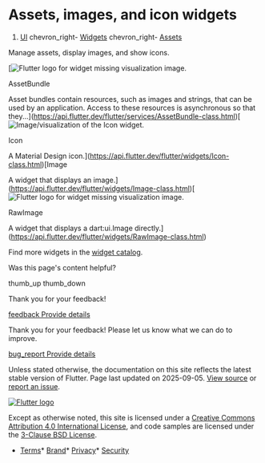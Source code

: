 Assets, images, and icon widgets
================================

1. [UI](/ui) chevron\_right- [Widgets](/ui/widgets) chevron\_right- [Assets](/ui/widgets/assets)

Manage assets, display images, and show icons.

[![Flutter logo for widget missing visualization image.](/assets/images/docs/catalog-widget-placeholder.png)

AssetBundle

Asset bundles contain resources, such as images and strings, that can be used by an application. Access to these resources is asynchronous so that they...](https://api.flutter.dev/flutter/services/AssetBundle-class.html)[![Image/visualization of the Icon widget.](https://flutter.github.io/assets-for-api-docs/assets/widgets/icon.png)

Icon

A Material Design icon.](https://api.flutter.dev/flutter/widgets/Icon-class.html)[Image

A widget that displays an image.](https://api.flutter.dev/flutter/widgets/Image-class.html)[![Flutter logo for widget missing visualization image.](/assets/images/docs/catalog-widget-placeholder.png)

RawImage

A widget that displays a dart:ui.Image directly.](https://api.flutter.dev/flutter/widgets/RawImage-class.html)

Find more widgets in the [widget catalog](/ui/widgets).

Was this page's content helpful?

thumb\_up thumb\_down

Thank you for your feedback!

 [feedback Provide details](https://github.com/flutter/website/issues/new?template=1_page_issue.yml&&page-url=https://docs.flutter.dev/ui/widgets/assets/&page-source=https://github.com/flutter/website/tree/main/src/content/ui/widgets/assets.md)

Thank you for your feedback! Please let us know what we can do to improve.

 [bug\_report Provide details](https://github.com/flutter/website/issues/new?template=1_page_issue.yml&&page-url=https://docs.flutter.dev/ui/widgets/assets/&page-source=https://github.com/flutter/website/tree/main/src/content/ui/widgets/assets.md)

Unless stated otherwise, the documentation on this site reflects the latest stable version of Flutter. Page last updated on 2025-09-05. [View source](https://github.com/flutter/website/tree/main/src/content/ui/widgets/assets.md) or [report an issue](https://github.com/flutter/website/issues/new?template=1_page_issue.yml&&page-url=https://docs.flutter.dev/ui/widgets/assets/&page-source=https://github.com/flutter/website/tree/main/src/content/ui/widgets/assets.md "Report an issue with this page").

[![Flutter logo](/assets/images/branding/flutter/logo+text/horizontal/white.svg)](https://flutter.dev)

Except as otherwise noted, this site is licensed under a [Creative Commons Attribution 4.0 International License](https://creativecommons.org/licenses/by/4.0/), and code samples are licensed under the [3-Clause BSD License](https://opensource.org/licenses/BSD-3-Clause).

* [Terms](/tos "Terms of use")* [Brand](/brand "Brand usage guidelines")* [Privacy](https://policies.google.com/privacy "Privacy policy")* [Security](/security "Security philosophy and practices")

   